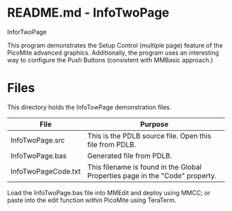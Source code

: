 # README.md - InfoTwoPage

InforTwoPage

This program demonstrates the Setup Control (multiple page) feature of the PicoMite advanced graphics.
Additionally, the program uses an interesting way to configure the Push Buttons (consistent with MMBasic approach.)

# Files

This directory holds the InfoTowPage demonstration files.

| File               | Purpose |
| ------------------ | -------------------------------------------------------- |
|  InfoTwoPage.src   | This is the PDLB source file.  Open this file from PDLB. |
|  InfoTwoPage.bas   |  Generated file from PDLB.   |
| InfoTwoPageCode.txt | This filename is found in the Global Properties page in the "Code" property. |

Load the InfoTwoPage.bas file into MMEdit and deploy using MMCC; or paste into the edit function within PicoMite using TeraTerm.

